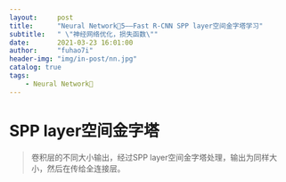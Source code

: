 ```yaml
---
layout:     post
title:      "Neural Network🦖5——Fast R-CNN SPP layer空间金字塔学习"
subtitle:   " \"神经网络优化，损失函数\""
date:       2021-03-23 16:01:00
author:     "fuhao7i"
header-img: "img/in-post/nn.jpg"
catalog: true
tags:
    - Neural Network🦖
---
```


# SPP layer空间金字塔

> 卷积层的不同大小输出，经过SPP layer空间金字塔处理，输出为同样大小，然后在传给全连接层。